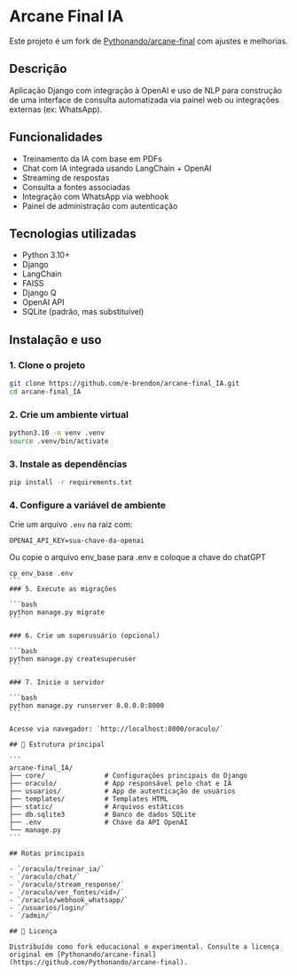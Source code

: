 # Arcane Final IA

Este projeto é um fork de [Pythonando/arcane-final](https://github.com/Pythonando/arcane-final) com ajustes e melhorias.

## Descrição

Aplicação Django com integração à OpenAI e uso de NLP para construção de uma interface de consulta automatizada via painel web ou integrações externas (ex: WhatsApp).

## Funcionalidades

- Treinamento da IA com base em PDFs
- Chat com IA integrada usando LangChain + OpenAI
- Streaming de respostas
- Consulta a fontes associadas
- Integração com WhatsApp via webhook
- Painel de administração com autenticação

## Tecnologias utilizadas

- Python 3.10+
- Django
- LangChain
- FAISS
- Django Q
- OpenAI API
- SQLite (padrão, mas substituível)

## Instalação e uso

### 1. Clone o projeto

```bash
git clone https://github.com/e-brendon/arcane-final_IA.git
cd arcane-final_IA
```

### 2. Crie um ambiente virtual

```bash
python3.10 -m venv .venv
source .venv/bin/activate
```

### 3. Instale as dependências

```bash
pip install -r requirements.txt
```

### 4. Configure a variável de ambiente

Crie um arquivo `.env` na raiz com:

```
OPENAI_API_KEY=sua-chave-da-openai
```

Ou copie o arquivo env_base para .env e coloque a chave do chatGPT
````
cp env_base .env
```
### 5. Execute as migrações

```bash
python manage.py migrate
```

### 6. Crie um superusuário (opcional)

```bash
python manage.py createsuperuser
```

### 7. Inicie o servidor

```bash
python manage.py runserver 0.0.0.0:8000
```

Acesse via navegador: `http://localhost:8000/oraculo/`

## 📂 Estrutura principal

```
arcane-final_IA/
├── core/               # Configurações principais do Django
├── oraculo/            # App responsável pelo chat e IA
├── usuarios/           # App de autenticação de usuários
├── templates/          # Templates HTML
├── static/             # Arquivos estáticos
├── db.sqlite3          # Banco de dados SQLite
├── .env                # Chave da API OpenAI
└── manage.py
```

## Rotas principais

- `/oraculo/treinar_ia/`
- `/oraculo/chat/`
- `/oraculo/stream_response/`
- `/oraculo/ver_fontes/<id>/`
- `/oraculo/webhook_whatsapp/`
- `/usuarios/login/`
- `/admin/`

## 📄 Licença

Distribuído como fork educacional e experimental. Consulte a licença original em [Pythonando/arcane-final](https://github.com/Pythonando/arcane-final).
